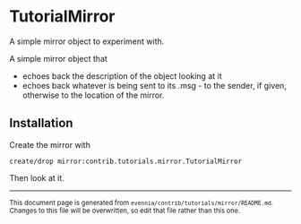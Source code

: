 # TutorialMirror

A simple mirror object to experiment with.

A simple mirror object that

- echoes back the description of the object looking at it
- echoes back whatever is being sent to its .msg - to the
  sender, if given, otherwise to the location of the mirror.

## Installation

Create the mirror with

    create/drop mirror:contrib.tutorials.mirror.TutorialMirror

Then look at it.


----

<small>This document page is generated from `evennia/contrib/tutorials/mirror/README.md`. Changes to this
file will be overwritten, so edit that file rather than this one.</small>

